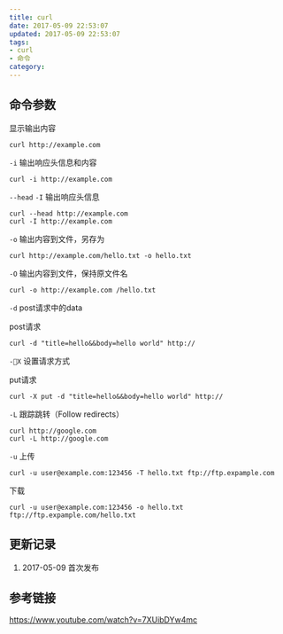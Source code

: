 ```yaml
---
title: curl
date: 2017-05-09 22:53:07
updated: 2017-05-09 22:53:07
tags:
- curl
- 命令
category:
---
```


## 命令参数

显示输出内容

```
curl http://example.com
```

`-i` 输出响应头信息和内容

```
curl -i http://example.com
```

`--head` `-I` 输出响应头信息

```
curl --head http://example.com
curl -I http://example.com
```

`-o` 输出内容到文件，另存为

```
curl http://example.com/hello.txt -o hello.txt
```

`-O` 输出内容到文件，保持原文件名

```
curl -o http://example.com /hello.txt
```

`-d` post请求中的data

post请求

```
curl -d "title=hello&&body=hello world" http://
```

`-X` 设置请求方式

put请求

```
curl -X put -d "title=hello&&body=hello world" http://
```

`-L`  跟踪跳转（Follow redirects）

```
curl http://google.com
curl -L http://google.com
```

`-u` 上传

```
curl -u user@example.com:123456 -T hello.txt ftp://ftp.expample.com
```

下载

```
curl -u user@example.com:123456 -o hello.txt ftp://ftp.expample.com/hello.txt
```
## 更新记录

1. 2017-05-09 首次发布

## 参考链接
https://www.youtube.com/watch?v=7XUibDYw4mc



